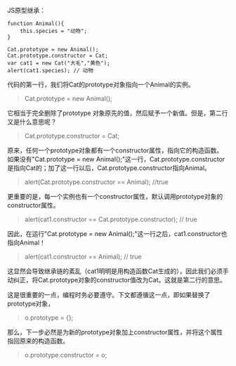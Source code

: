 JS原型继承：

```
function Animal(){
	this.species = "动物";
}

Cat.prototype = new Animal();
Cat.prototype.constructor = Cat;
var cat1 = new Cat("大毛","黄色");
alert(cat1.species); // 动物
```

代码的第一行，我们将Cat的prototype对象指向一个Animal的实例。

> Cat.prototype = new Animal();

它相当于完全删除了prototype 对象原先的值，然后赋予一个新值。但是，第二行又是什么意思呢？

> Cat.prototype.constructor = Cat;

原来，任何一个prototype对象都有一个constructor属性，指向它的构造函数。如果没有"Cat.prototype = new Animal();"这一行，Cat.prototype.constructor是指向Cat的；加了这一行以后，Cat.prototype.constructor指向Animal。

> alert(Cat.prototype.constructor == Animal); //true

更重要的是，每一个实例也有一个constructor属性，默认调用prototype对象的constructor属性。

> alert(cat1.constructor == Cat.prototype.constructor); // true

因此，在运行"Cat.prototype = new Animal();"这一行之后，cat1.constructor也指向Animal！

> alert(cat1.constructor == Animal); // true

这显然会导致继承链的紊乱（cat1明明是用构造函数Cat生成的），因此我们必须手动纠正，将Cat.prototype对象的constructor值改为Cat。这就是第二行的意思。

这是很重要的一点，编程时务必要遵守。下文都遵循这一点，即如果替换了prototype对象，

> o.prototype = {};

那么，下一步必然是为新的prototype对象加上constructor属性，并将这个属性指回原来的构造函数。

> o.prototype.constructor = o;